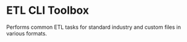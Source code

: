 # ETL CLI Toolbox
Performs common ETL tasks for standard industry and custom files in various formats.
